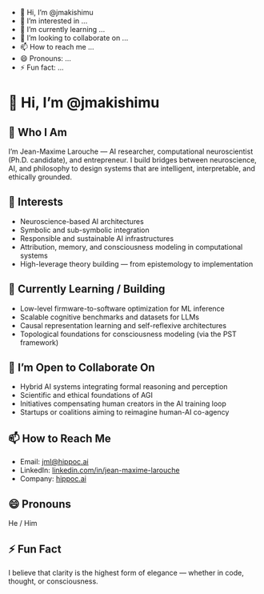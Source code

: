 - 👋 Hi, I’m @jmakishimu
- 👀 I’m interested in ...
- 🌱 I’m currently learning ...
- 💞️ I’m looking to collaborate on ...
- 📫 How to reach me ...
- 😄 Pronouns: ...
- ⚡ Fun fact: ...
# 👋 Hi, I’m @jmakishimu

## 🧠 Who I Am  
I’m Jean-Maxime Larouche — AI researcher, computational neuroscientist (Ph.D. candidate), and entrepreneur. I build bridges between neuroscience, AI, and philosophy to design systems that are intelligent, interpretable, and ethically grounded.

## 🔬 Interests  
- Neuroscience-based AI architectures  
- Symbolic and sub-symbolic integration  
- Responsible and sustainable AI infrastructures  
- Attribution, memory, and consciousness modeling in computational systems  
- High-leverage theory building — from epistemology to implementation

## 🌱 Currently Learning / Building  
- Low-level firmware-to-software optimization for ML inference  
- Scalable cognitive benchmarks and datasets for LLMs  
- Causal representation learning and self-reflexive architectures  
- Topological foundations for consciousness modeling (via the PST framework)

## 🤝 I’m Open to Collaborate On  
- Hybrid AI systems integrating formal reasoning and perception  
- Scientific and ethical foundations of AGI  
- Initiatives compensating human creators in the AI training loop  
- Startups or coalitions aiming to reimagine human-AI co-agency

## 📫 How to Reach Me  
- Email: jml@hippoc.ai  
- LinkedIn: [linkedin.com/in/jean-maxime-larouche](https://www.linkedin.com/in/jean-maxime-larouche)  
- Company: [hippoc.ai](https://www.hippoc.ai)

## 😄 Pronouns  
He / Him

## ⚡ Fun Fact  
I believe that clarity is the highest form of elegance — whether in code, thought, or consciousness.


<!---
jmakishimu/jmakishimu is a ✨ special ✨ repository because its `README.md` (this file) appears on your GitHub profile.
You can click the Preview link to take a look at your changes.
--->
